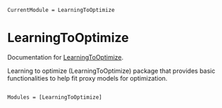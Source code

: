 ```@meta
CurrentModule = LearningToOptimize
```

# LearningToOptimize

Documentation for [LearningToOptimize](https://github.com/andrewrosemberg/LearningToOptimize.jl).

Learning to optimize (LearningToOptimize) package that provides basic functionalities to help fit proxy models for optimization.

```@index
```

```@autodocs
Modules = [LearningToOptimize]
```
